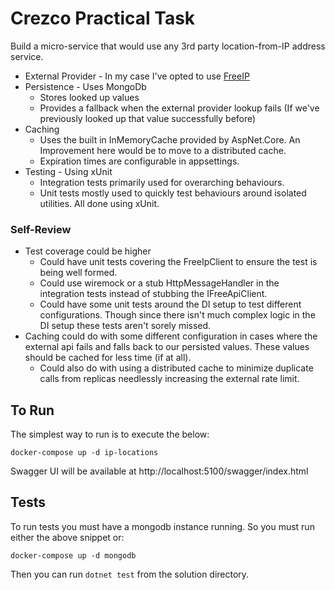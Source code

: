 # Crezco Practical Task
Build a micro-service that would use any 3rd party location-from-IP address service.

- External Provider - In my case I've opted to use [FreeIP](https://freeipapi.com/)
- Persistence - Uses MongoDb
    - Stores looked up values
    - Provides a fallback when the external provider lookup fails (If we've previously looked up that value successfully before)
- Caching
    - Uses the built in InMemoryCache provided by AspNet.Core. An Improvement here would be to move to a distributed cache.
    - Expiration times are configurable in appsettings.
- Testing - Using xUnit
    - Integration tests primarily used for overarching behaviours.
    - Unit tests mostly used to quickly test behaviours around isolated utilities. All done using xUnit.

### Self-Review
- Test coverage could be higher
    - Could have unit tests covering the FreeIpClient to ensure the test is being well formed.
    - Could use wiremock or a stub HttpMessageHandler in the integration tests instead of stubbing the IFreeApiClient.
    - Could have some unit tests around the DI setup to test different configurations. Though since there isn't much complex logic in the DI setup these tests aren't sorely missed.
- Caching could do with some different configuration in cases where the external api fails and falls back to our persisted values. These values should be cached for less time (if at all).
    - Could also do with using a distributed cache to minimize duplicate calls from replicas needlessly increasing the external rate limit.

## To Run
The simplest way to run is to execute the below:
```
docker-compose up -d ip-locations
```
Swagger UI will be available at http://localhost:5100/swagger/index.html

## Tests
To run tests you must have a mongodb instance running. So you must run either the above snippet or:
```
docker-compose up -d mongodb
```
Then you can run `dotnet test` from the solution directory.